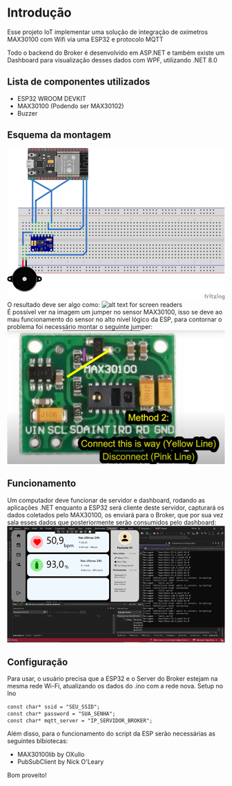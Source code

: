 # Introdução
Esse projeto IoT implementar uma solução de integração de oxímetros MAX30100 com Wifi via uma ESP32 e protocolo MQTT

Todo o backend do Broker é desenvolvido em ASP.NET e também existe um Dashboard para visualização desses dados com WPF, utilizando .NET 8.0

## Lista de componentes utilizados
- ESP32 WROOM DEVKIT
- MAX30100 (Podendo ser MAX30102)
- Buzzer

## Esquema da montagem
![alt text for screen readers](/images/montagem.png "Dashboard")\
O resultado deve ser algo como:
![alt text for screen readers](/images/montagem-fisica.png "Dashboard")\
É possível ver na imagem um jumper no sensor MAX30100, isso se deve ao mau funcionamento do sensor no alto nível lógico da ESP, para contornar o problema foi necessário montar o seguinte jumper:
![alt text for screen readers](/images/jumper.png "Dashboard")


## Funcionamento
Um computador deve funcionar de servidor e dashboard, rodando as aplicações .NET enquanto a ESP32 será cliente deste servidor, capturará os dados coletados pelo MAX30100, os enviará para o Broker, que por sua vez sala esses dados que posteriormente serão consumidos pelo dashboard: <br>
![alt text for screen readers](/images/dashboard.png "Dashboard")

## Configuração
Para usar, o usuário precisa que a ESP32 e o Server do Broker estejam na mesma rede Wi-Fi, atualizando os dados do .ino com a rede nova.
Setup no Ino
```
const char* ssid = "SEU_SSID";
const char* password = "SUA_SENHA";
const char* mqtt_server = "IP_SERVIDOR_BROKER";
```

Além disso, para o funcionamento do script da ESP serão necessárias as seguintes blbiotecas:
- MAX30100lib by OXullo
- PubSubClient by Nick O'Leary

Bom proveito!
